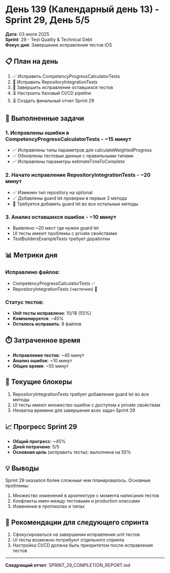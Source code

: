 # День 139 (Календарный день 13) - Sprint 29, День 5/5

**Дата**: 03 июля 2025  
**Sprint**: 29 - Test Quality & Technical Debt  
**Фокус дня**: Завершение исправления тестов iOS

## 📋 План на день
1. ✅ Исправить CompetencyProgressCalculatorTests
2. 🔄 Исправить RepositoryIntegrationTests
3. 🔄 Завершить исправление оставшихся тестов
4. ⏳ Настроить базовый CI/CD pipeline
5. ⏳ Создать финальный отчет Sprint 29

## 🎯 Выполненные задачи

### 1. Исправлены ошибки в CompetencyProgressCalculatorTests - ~15 минут
- ✅ Исправлены типы параметров для calculateWeightedProgress
- ✅ Обновлены тестовые данные с правильными типами
- ✅ Исправлены параметры estimateTimeToComplete

### 2. Начато исправление RepositoryIntegrationTests - ~20 минут
- ✅ Изменен тип repository на optional
- ✅ Добавлены guard let проверки в первые 3 метода
- 🔄 Требуется добавить guard let во все остальные методы

### 3. Анализ оставшихся ошибок - ~10 минут
- Выявлено ~20 мест где нужен guard let
- UI тесты имеют проблемы с private свойствами
- TestBuildersExampleTests требует доработки

## 📊 Метрики дня

### Исправлено файлов:
- CompetencyProgressCalculatorTests ✅
- RepositoryIntegrationTests (частично) 🔄

### Статус тестов:
- **Unit тесты исправлено**: 10/18 (55%)
- **Компилируется**: ~45%
- **Осталось исправить**: 8 файлов

## ⏱️ Затраченное время
- **Исправление тестов**: ~45 минут
- **Анализ ошибок**: ~10 минут
- **Общее время**: ~55 минут

## 🚧 Текущие блокеры
1. RepositoryIntegrationTests требует добавления guard let во все методы
2. UI тесты имеют множество ошибок с доступом к private свойствам
3. Нехватка времени для завершения всех задач Sprint 29

## 📈 Прогресс Sprint 29
- **Общий прогресс**: ~45%
- **Дней потрачено**: 5/5
- **Основная цель** (исправить тесты): выполнена на 55%

## 💡 Выводы
Sprint 29 оказался более сложным чем планировалось. Основные проблемы:
1. Множество изменений в архитектуре с момента написания тестов
2. Конфликты имен между тестовыми и production классами
3. Изменения в протоколах и типах

## 🎯 Рекомендации для следующего спринта
1. Сфокусироваться на завершении исправления unit тестов
2. UI тесты возможно потребуют отдельного спринта
3. Настройка CI/CD должна быть приоритетом после исправления тестов

---

**Следующий отчет**: SPRINT_29_COMPLETION_REPORT.md 